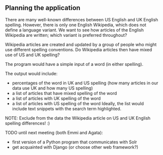 ## Planning the application ##

There are many well-known differences between US English and UK English spelling. 
However, there is only one English Wikipedia, which does not define a language variant.
We want to see how articles of the English Wikipedia are written; which variant is preferred throughout?

Wikipedia articles are created and updated by a group of people who might use different spelling conventions.
Do Wikipedia articles then have mixed use of US and UK spelling?

The program would have a simple input of a word (in either spelling). 

The output would include:
* percentages of the word in UK and US spelling (how many articles in our data use UK and how many US spelling)
* a list of articles that have mixed spelling of the word
* a list of articles with UK spelling of the word
* a list of articles with US spelling of the word
Ideally, the list would include text snippets with the search term highlighted.

NOTE:
Exclude from the data the Wikipedia article on US and UK English spelling differences! :)

TODO until next meeting (both Emmi and Agata):

* first version of a Python program that communicates with Solr
* get acquainted with Django (or choose other web framework?)
